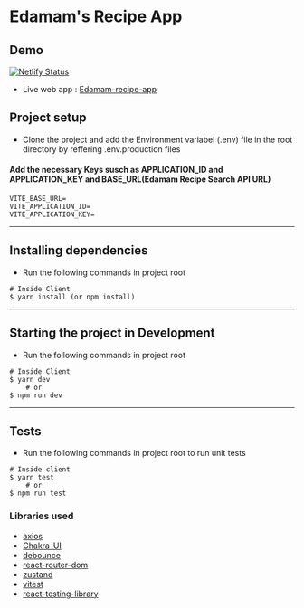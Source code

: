 # Edamam's Recipe App

## Demo

[![Netlify Status](https://api.netlify.com/api/v1/badges/db918347-d72d-4aa1-bc4d-52152ddaa227/deploy-status)](https://app.netlify.com/sites/edamam-recipes-app/deploys)

- Live web app : [Edamam-recipe-app](https://edamam-recipes-app.netlify.app/)

## Project setup

- Clone the project and add the Environment variabel (.env) file in the root directory by reffering .env.production files

#### Add the necessary Keys susch as APPLICATION_ID and APPLICATION_KEY and BASE_URL(Edamam Recipe Search API URL)

```
VITE_BASE_URL=
VITE_APPLICATION_ID=
VITE_APPLICATION_KEY=
```

---

## Installing dependencies

- Run the following commands in project root

```
# Inside Client
$ yarn install (or npm install)

```

---

## Starting the project in Development

- Run the following commands in project root

```
# Inside Client
$ yarn dev
    # or
$ npm run dev

```

---

## Tests

- Run the following commands in project root to run unit tests

```
# Inside client
$ yarn test
    # or
$ npm run test
```

### Libraries used

- [axios](https://github.com/axios/axios)
- [Chakra-UI](https://chakra-ui.com/)
- [debounce](https://github.com/lodash/lodash)
- [react-router-dom](https://reactrouter.com/en/main)
- [zustand](https://zustand-demo.pmnd.rs/)
- [vitest](https://vitest.dev/)
- [react-testing-library](https://testing-library.com/docs/react-testing-library/intro/)
